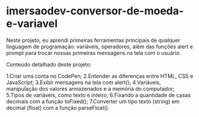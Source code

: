 # imersaodev-conversor-de-moeda-e-variavel

Neste projeto, eu aprendi primeiras ferramentas principais de qualquer linguagem de programação: variáveis, operadores, além das funções alert e prompt para trocar nossas primeiras mensagens na tela com o usuário.

Conteúdo detalhado deste projeto:

1.Criar uma conta no CodePen;
2.Entender as diferenças entre HTML, CSS e JavaScript;
3.Exibir mensagens na tela com alert();
4.Variáveis, manipulação dos valores armazenados e a memória do computador;
5.Tipos de variáveis, como texto e inteiro;
6.Fixando a quantidade de casas decimais com a função toFixed();
7.Converter um tipo texto (string) em decimal (float) com a função parseFloat().
